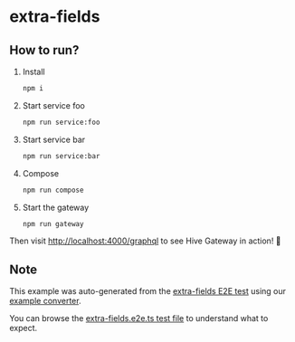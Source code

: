 # extra-fields

## How to run?

1. Install
   ```sh
   npm i
   ```
1. Start service foo
   ```sh
   npm run service:foo
   ```
1. Start service bar
   ```sh
   npm run service:bar
   ```
1. Compose
   ```sh
   npm run compose
   ```
1. Start the gateway
   ```sh
   npm run gateway
   ```

Then visit [http://localhost:4000/graphql](http://localhost:4000/graphql) to see Hive Gateway in action! 🚀

## Note

This example was auto-generated from the [extra-fields E2E test](/e2e/extra-fields) using our [example converter](/internal/examples).

You can browse the [extra-fields.e2e.ts test file](/e2e/extra-fields/extra-fields.e2e.ts) to understand what to expect.
